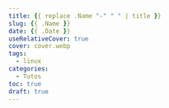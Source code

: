 ```yaml
---
title: {{ replace .Name "-" " " | title }}
slug: {{ .Name }}
date: {{ .Date }}
useRelativeCover: true
cover: cover.webp
tags:
  - linux
categories:
  - Tutos
toc: true
draft: true
---
```


